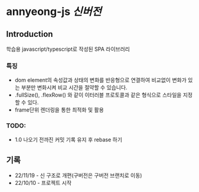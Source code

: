 # annyeong-js *신버전*
## Introduction
학습용 javascript/typescript로 작성된 SPA 라이브러리

### 특징
* dom element의 속성값과 상태의 변화를 반응형으로 연결하여 비교없이 변화가 있는 부분만 변화시켜 비교 시간을 절약할 수 있습니다.
* .fullSize(), .flexRow() 와 같이 이터러블 프로토콜과 같은 형식으로 스타일을 지정할 수 있다.
* frame단위 렌더링을 통한 최적화 및 활용

### TODO:
* 1.0 나오기 전까진 커밋 기록 유지 후 rebase 하기

## 기록
* 22/11/19 - 신 구조로 개편(구버전은 구버전 브랜치로 이동)
* 22/10/10 - 프로젝트 시작